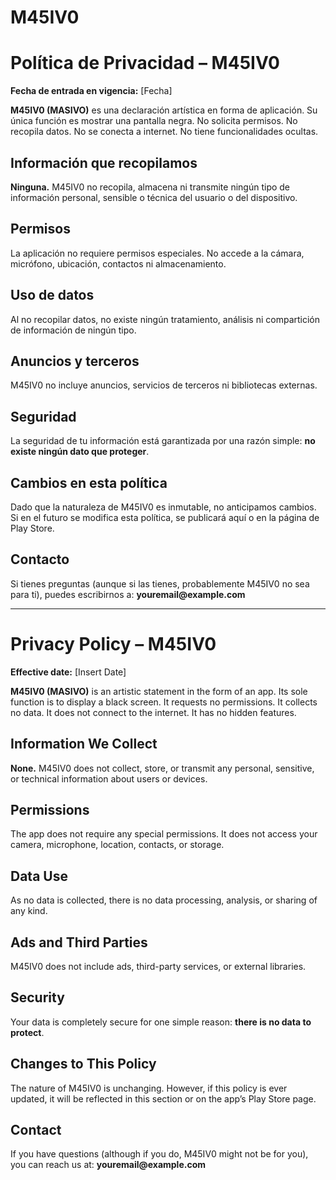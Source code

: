 # M45IV0
<!DOCTYPE html>
<html lang="es">
<head>
  <meta charset="UTF-8" />
  <meta name="viewport" content="width=device-width, initial-scale=1.0"/>
</head>
<body>
  <h1>Política de Privacidad – M45IV0</h1>
  <p><strong>Fecha de entrada en vigencia:</strong> [Fecha]</p>

  <p><strong>M45IV0 (MASIVO)</strong> es una declaración artística en forma de aplicación. Su única función es mostrar una pantalla negra. No solicita permisos. No recopila datos. No se conecta a internet. No tiene funcionalidades ocultas.</p>

  <h2>Información que recopilamos</h2>
  <p><strong>Ninguna.</strong> M45IV0 no recopila, almacena ni transmite ningún tipo de información personal, sensible o técnica del usuario o del dispositivo.</p>

  <h2>Permisos</h2>
  <p>La aplicación no requiere permisos especiales. No accede a la cámara, micrófono, ubicación, contactos ni almacenamiento.</p>

  <h2>Uso de datos</h2>
  <p>Al no recopilar datos, no existe ningún tratamiento, análisis ni compartición de información de ningún tipo.</p>

  <h2>Anuncios y terceros</h2>
  <p>M45IV0 no incluye anuncios, servicios de terceros ni bibliotecas externas.</p>

  <h2>Seguridad</h2>
  <p>La seguridad de tu información está garantizada por una razón simple: <strong>no existe ningún dato que proteger</strong>.</p>

  <h2>Cambios en esta política</h2>
  <p>Dado que la naturaleza de M45IV0 es inmutable, no anticipamos cambios. Si en el futuro se modifica esta política, se publicará aquí o en la página de Play Store.</p>

  <h2>Contacto</h2>
  <p>Si tienes preguntas (aunque si las tienes, probablemente M45IV0 no sea para ti), puedes escribirnos a: <strong>youremail@example.com</strong></p>

  <hr />

  <h1>Privacy Policy – M45IV0</h1>
  <p><strong>Effective date:</strong> [Insert Date]</p>

  <p><strong>M45IV0 (MASIVO)</strong> is an artistic statement in the form of an app. Its sole function is to display a black screen. It requests no permissions. It collects no data. It does not connect to the internet. It has no hidden features.</p>

  <h2>Information We Collect</h2>
  <p><strong>None.</strong> M45IV0 does not collect, store, or transmit any personal, sensitive, or technical information about users or devices.</p>

  <h2>Permissions</h2>
  <p>The app does not require any special permissions. It does not access your camera, microphone, location, contacts, or storage.</p>

  <h2>Data Use</h2>
  <p>As no data is collected, there is no data processing, analysis, or sharing of any kind.</p>

  <h2>Ads and Third Parties</h2>
  <p>M45IV0 does not include ads, third-party services, or external libraries.</p>

  <h2>Security</h2>
  <p>Your data is completely secure for one simple reason: <strong>there is no data to protect</strong>.</p>

  <h2>Changes to This Policy</h2>
  <p>The nature of M45IV0 is unchanging. However, if this policy is ever updated, it will be reflected in this section or on the app’s Play Store page.</p>

  <h2>Contact</h2>
  <p>If you have questions (although if you do, M45IV0 might not be for you), you can reach us at: <strong>youremail@example.com</strong></p>
</body>
</html>

